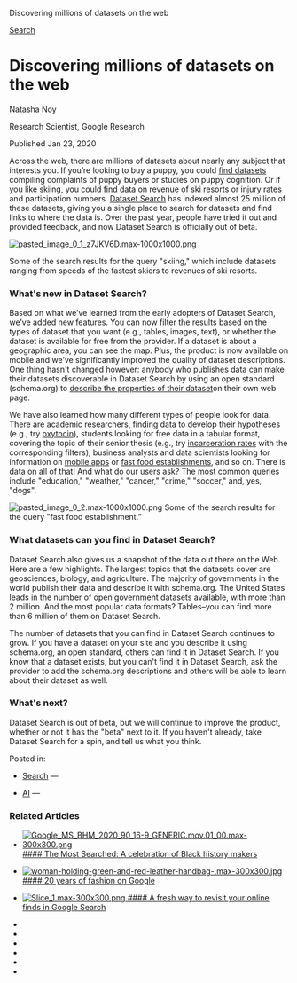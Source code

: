 Discovering millions of datasets on the web

 [Search](https://blog.google/products/search/)

# Discovering millions of datasets on the web

Natasha Noy

Research Scientist, Google Research

 Published Jan 23, 2020

Across the web, there are millions of datasets about nearly any subject that interests you. If you’re looking to buy a puppy, you could [find datasets](https://datasetsearch.research.google.com/search?query=puppies) compiling complaints of puppy buyers or studies on puppy cognition. Or if you like skiing, you could [find data](https://datasetsearch.research.google.com/search?query=skiing) on revenue of ski resorts or injury rates and participation numbers. [Dataset Search](http://g.co/datasetsearch) has indexed almost 25 million of these datasets, giving you a single place to search for datasets and find links to where the data is. Over the past year, people have tried it out and provided feedback, and now Dataset Search is officially out of beta.

 ![pasted_image_0_1_z7JKV6D.max-1000x1000.png](../_resources/73fb622123a28f6665e1488d1a526cd8.png)

Some of the search results for the query "skiing," which include datasets ranging from speeds of the fastest skiers to revenues of ski resorts.

### What's new in Dataset Search?

Based on what we’ve learned from the early adopters of Dataset Search, we’ve added new features. You can now filter the results based on the types of dataset that you want (e.g., tables, images, text), or whether the dataset is available for free from the provider. If a dataset is about a geographic area, you can see the map. Plus, the product is now available on mobile and we’ve significantly improved the quality of dataset descriptions. One thing hasn't changed however: anybody who publishes data can make their datasets discoverable in Dataset Search by using an open standard (schema.org) to [describe the properties of their dataset](https://developers.google.com/search/docs/data-types/dataset)on their own web page.

We have also learned how many different types of people look for data. There are academic researchers, finding data to develop their hypotheses (e.g., try [oxytocin](https://datasetsearch.research.google.com/search?query=oxytocin)), students looking for free data in a tabular format, covering the topic of their senior thesis (e.g., try [incarceration rates](https://datasetsearch.research.google.com/search?query=incarceration%20rates&docid=rovkGoxCSpQ9p1vyAAAAAA%3D%3D&filters=WyJbXCJpc19hY2Nlc3NpYmxlX2Zvcl9mcmVlXCIsW11dIiwiW1wiZmlsZV9mb3JtYXRfY2xhc3NcIixbXCIxXCJdXSJd&property=ZmlsZV9mb3JtYXRfY2xhc3M%3D) with the corresponding filters), business analysts and data scientists looking for information on [mobile apps](https://datasetsearch.research.google.com/search?query=mobile%20apps) or [fast food establishments](https://datasetsearch.research.google.com/search?query=fast%20food), and so on. There is data on all of that! And what do our users ask? The most common queries include "education," "weather," "cancer," "crime," "soccer," and, yes, "dogs".

 ![pasted_image_0_2.max-1000x1000.png](../_resources/ce390fe2e5e5daac65e1ae189226d7d8.png)
Some of the search results for the query "fast food establishment.”

### What datasets can you find in Dataset Search?

Dataset Search also gives us a snapshot of the data out there on the Web. Here are a few highlights. The largest topics that the datasets cover are geosciences, biology, and agriculture. The majority of governments in the world publish their data and describe it with schema.org. The United States leads in the number of open government datasets available, with more than 2 million. And the most popular data formats? Tables–you can find more than 6 million of them on Dataset Search.

The number of datasets that you can find in Dataset Search continues to grow. If you have a dataset on your site and you describe it using schema.org, an open standard, others can find it in Dataset Search. If you know that a dataset exists, but you can't find it in Dataset Search, ask the provider to add the schema.org descriptions and others will be able to learn about their dataset as well.

### What's next?

Dataset Search is out of beta, but we will continue to improve the product, whether or not it has the "beta" next to it. If you haven't already, take Dataset Search for a spin, and tell us what you think.

 Posted in:

- [Search](https://blog.google/products/search/)  —

- [AI](https://blog.google/technology/ai/)  —

### Related Articles

- [    ![Google_MS_BHM_2020_90_16-9_GENERIC.mov.01_00.max-300x300.png](../_resources/18f969edac9785dc55218ae93d58e3fa.png)         #### The Most Searched: A celebration of Black history makers](https://blog.google/products/search/most-searched-celebration-black-history-makers/)

- [    ![woman-holding-green-and-red-leather-handbag-.max-300x300.jpg](../_resources/45a22842809a7c145b381023853fe6f4.jpg)         #### 20 years of fashion on Google](https://blog.google/products/search/20-years-fashion-google/)

- [    ![Slice_1.max-300x300.png](../_resources/fe87c8d0c95b408eaaf6fb8f8ee5713b.png)         #### A fresh way to revisit your online finds in Google Search](https://blog.google/products/search/fresh-way-revisit-your-online-finds-google-search/)

-
-
-
-
-
-